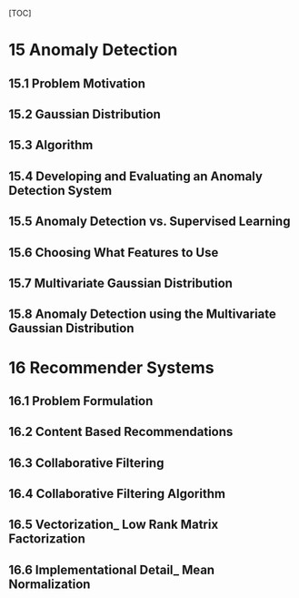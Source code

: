 [TOC]

# 15 Anomaly Detection

## 15.1 Problem Motivation

## 15.2 Gaussian Distribution

## 15.3 Algorithm

## 15.4 Developing and Evaluating an Anomaly Detection System

## 15.5 Anomaly Detection vs. Supervised Learning

## 15.6 Choosing What Features to Use

## 15.7 Multivariate Gaussian Distribution

## 15.8 Anomaly Detection using the Multivariate Gaussian Distribution

# 16 Recommender Systems
## 16.1 Problem Formulation

## 16.2 Content Based Recommendations

## 16.3 Collaborative Filtering

## 16.4 Collaborative Filtering Algorithm

## 16.5 Vectorization_ Low Rank Matrix Factorization

## 16.6 Implementational Detail_ Mean Normalization